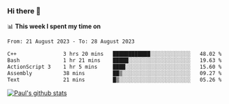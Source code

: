 ### Hi there 👋

📊 **This week I spent my time on**
<!--START_SECTION:waka-->

```txt
From: 21 August 2023 - To: 28 August 2023

C++               3 hrs 20 mins   ████████████░░░░░░░░░░░░░   48.02 %
Bash              1 hr 21 mins    █████░░░░░░░░░░░░░░░░░░░░   19.63 %
ActionScript 3    1 hr 5 mins     ████░░░░░░░░░░░░░░░░░░░░░   15.60 %
Assembly          38 mins         ██▒░░░░░░░░░░░░░░░░░░░░░░   09.27 %
Text              21 mins         █▒░░░░░░░░░░░░░░░░░░░░░░░   05.26 %
```

<!--END_SECTION:waka-->


[![Paul's github stats](https://github-readme-stats.vercel.app/api?username=mickeyouyou&theme=dracula&show_icons=true)](https://github.com/anuraghazra/github-readme-stats)
